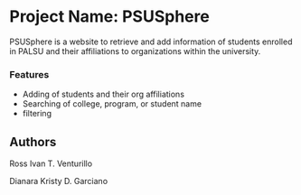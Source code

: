 # Project Name: PSUSphere

PSUSphere is a website to retrieve and add  information of students enrolled in PALSU
and their affiliations to organizations within the university.

### Features

* Adding of students and their org affiliations 
* Searching of college, program, or student name
* filtering 

## Authors 

Ross Ivan T. Venturillo

Dianara Kristy D. Garciano






